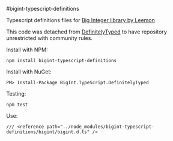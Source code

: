 #bigint-typescript-definitions

Typescript definitions files for [Big Integer library by Leemon](https://github.com/Evgenus/BigInt)

This code was detached from [DefinitelyTyped](https://github.com/borisyankov/DefinitelyTyped) to have repository unrestricted with community rules.

Install with NPM:

    npm install bigint-typescript-definitions

Install with NuGet:
    
    PM> Install-Package BigInt.TypeScript.DefinitelyTyped 

Testing:

    npm test

Use:

    /// <reference path="../node_modules/bigint-typescript-definitions/bigint/bigint.d.ts" />
